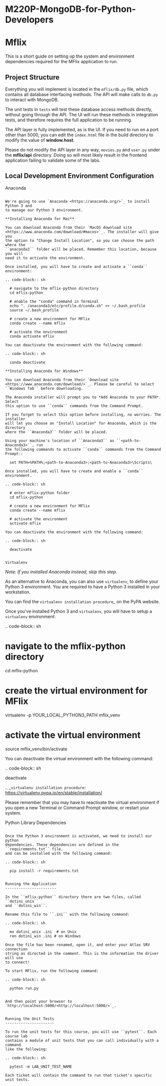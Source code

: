 # M220P-MongoDB-for-Python-Developers


Mflix
=====

This is a short guide on setting up the system and environment dependencies
required for the MFlix application to run.


Project Structure
-----------------

Everything you will implement is located in the ``mflix/db.py`` file, which
contains all database interfacing methods. The API will make calls to ``db.py``
to interact with MongoDB.

The unit tests in ``tests`` will test these database access methods directly,
without going through the API. The UI will run these methods in integration
tests, and therefore requires the full application to be running.

The API layer is fully implemented, as is the UI. If you need to run on a port
other than 5000, you can edit the ``index.html`` file in the build directory to
modify the value of **window.host**.

Please do not modify the API layer in any way, ``movies.py`` and ``user.py``
under the **mflix/api** directory. Doing so will most likely result in the
frontend application failing to validate some of the labs.


Local Development Environment Configuration
-------------------------------------------

Anaconda
~~~~~~~~

We're going to use `Anaconda <https://anaconda.org/>`_ to install Python 3 and
to manage our Python 3 environment.

**Installing Anaconda for Mac**

You can download Anaconda from their `MacOS download site
<https://www.anaconda.com/download/#macos>`_. The installer will give you
the option to "Change Install Location", so you can choose the path where the
``anaconda3`` folder will be placed. Remember this location, because you will
need it to activate the environment.

Once installed, you will have to create and activate a ``conda`` environment:

.. code-block:: sh

  # navigate to the mflix-python directory
  cd mflix-python

  # enable the "conda" command in Terminal
  echo ". /anaconda3/etc/profile.d/conda.sh" >> ~/.bash_profile
  source ~/.bash_profile

  # create a new environment for MFlix
  conda create --name mflix

  # activate the environment
  conda activate mflix

You can deactivate the environment with the following command:

.. code-block:: sh

  conda deactivate

**Installing Anaconda for Windows**

You can download Anaconda from their `Download site
<https://www.anaconda.com/download/>`_. Please be careful to select ``Windows Tab`` before downloading.

The Anaconda installer will prompt you to *Add Anaconda to your PATH*. Select
this option to use ``conda`` commands from the Command Prompt.

If you forget to select this option before installing, no worries. The installer
will let you choose an "Install Location" for Anaconda, which is the directory
where the ``Anaconda3`` folder will be placed.

Using your machine's location of ``Anaconda3`` as ``<path-to-Anaconda3>``, run
the following commands to activate ``conda`` commands from the Command Prompt::

  set PATH=%PATH%;<path-to-Anaconda3>;<path-to-Anaconda3>\Scripts\

Once installed, you will have to create and enable a ``conda`` environment.

.. code-block:: sh

  # enter mflix-python folder
  cd mflix-python

  # create a new environment for MFlix
  conda create --name mflix

  # activate the environment
  activate mflix

You can deactivate the environment with the following command:

.. code-block:: sh

  deactivate


Virtualenv
~~~~~~~~~~

*Note: If you installed Anaconda instead, skip this step.*

As an alternative to Anaconda, you can also use ``virtualenv``, to define your
Python 3 environment. You are required to have a Python 3 installed in your
workstation.

You can find the `virtualenv installation procedure`_ on the PyPA website.

Once you've installed Python 3 and ``virtualenv``, you will have to setup a
``virtualenv`` environment:

.. code-block:: sh

  # navigate to the mflix-python directory
  cd mflix-python

  # create the virtual environment for MFlix
  virtualenv -p YOUR_LOCAL_PYTHON3_PATH mflix_venv

  # activate the virtual environment
  source mflix_venv/bin/activate

You can deactivate the virtual environment with the following command:

.. code-block:: sh

  deactivate

.. _`virtualenv installation procedure`: https://virtualenv.pypa.io/en/stable/installation/

Please remember that you may have to reactivate the virtual environment if you
open a new Terminal or Command Prompt window, or restart your system.


Python Library Dependencies
~~~~~~~~~~~~~~~~~~~~~~~~~~~

Once the Python 3 environment is activated, we need to install our python
dependencies. These dependencies are defined in the ``requirements.txt`` file,
and can be installed with the following command:

.. code-block:: sh

  pip install -r requirements.txt


Running the Application
-----------------------

In the ``mflix-python`` directory there are two files, called ``dotini_unix``
and ``dotini_win``.

Rename this file to ``.ini`` with the following command:

.. code-block:: sh

  mv dotini_unix .ini  # on Unix
  ren dotini_win .ini # on Windows

Once the file has been renamed, open it, and enter your Atlas SRV connection
string as directed in the comment. This is the information the driver will use
to connect!

To start MFlix, run the following command:

.. code-block:: sh

  python run.py


And then point your browser to `http://localhost:5000/<http://localhost:5000/>`_.


Running the Unit Tests
----------------------

To run the unit tests for this course, you will use ``pytest``. Each course lab
contains a module of unit tests that you can call individually with a command
like the following:

.. code-block:: sh

  pytest -m LAB_UNIT_TEST_NAME

Each ticket will contain the command to run that ticket's specific unit tests.
